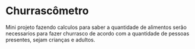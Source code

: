 # Churrascômetro
 Mini projeto fazendo calculos para saber a quantidade de alimentos serão necessarios para fazer churrasco de acordo com a quantidade de pessoas presentes, sejam crianças  e adultos.
